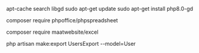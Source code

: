 apt-cache search libgd
sudo apt-get update
sudo apt-get install php8.0-gd

composer require phpoffice/phpspreadsheet

composer require maatwebsite/excel


php artisan make:export UsersExport --model=User

